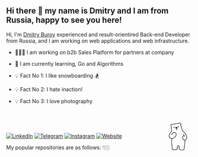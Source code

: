 ## Hi there 👋 my name is Dmitry and I am from Russia, happy to see you here!

Hi, I'm [Dmitry Burov](https://dburov.com) experienced and result-orientired Back-end Developer from Russia, and I am working on web applications and web infrastructure.

- 👨🏻‍💻 I am working on b2b Sales Platform for partners at company

- 💪 I am currently learning, Go and Algorithms

- 💡 Fact No 1: I like snowboarding 🏂

- 💡 Fact No 2: I hate inaction!

- 💡 Fact No 3: I love photography

<br >

<a href="https://dburov.com/~nggyu"><img src="https://raw.githubusercontent.com/dmitryburov/dmitryburov/master/media/bear_dance.gif" align="right" width="80" title="Click me ;)" /></a>

<br >

[![LinkedIn](https://img.shields.io/badge/linkedin-%40d--burov-0077b5?style=flat-square&logo=linkedin)](https://linkedin.com/in/d-burov)
[![Telegram](https://img.shields.io/badge/telegram-%40dburov-0088cc?style=flat-square&logo=telegram)](https://t.me/dburov)
[![Instagram](https://img.shields.io/badge/instagram-%40diburov-e1306c?style=flat-square&logo=instagram)](https://instagram.com/diburov)
[![Website](https://img.shields.io/badge/%F0%9F%94%97%20%20website-dburov.com-000000?style=flat-square)](https://dburov.com)

My popular repositories are as follows: 👇🏼
